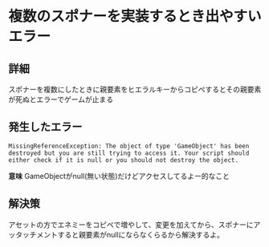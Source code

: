 # 複数のスポナーを実装するとき出やすいエラー

## 詳細
スポナーを複数にしたときに親要素をヒエラルキーからコピぺするとその親要素が死ぬとエラーでゲームが止まる

## 発生したエラー
```
MissingReferenceException: The object of type 'GameObject' has been destroyed but you are still trying to access it. Your script should either check if it is null or you should not destroy the object.
```

<b>意味</b>
GameObjectがnull(無い状態)だけどアクセスしてるよー的なこと

## 解決策
アセットの方でエネミーをコピペで増やして、変更を加えてから、スポナーにアッタッチメントすると親要素がnullにならなくらるから解決するよ。